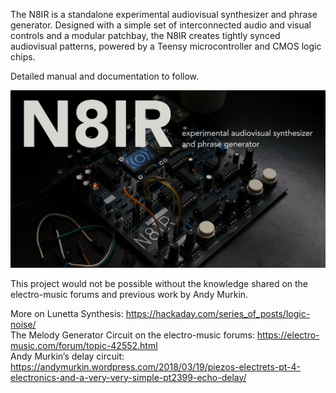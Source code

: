 The N8IR is a standalone experimental audiovisual synthesizer and phrase generator. Designed with a simple set of interconnected audio and visual controls and a modular patchbay, the N8IR creates tightly synced audiovisual patterns, powered by a Teensy microcontroller and CMOS logic chips.

Detailed manual and documentation to follow.

![N8IR](/Etc/N8IRThumb.jpg?raw="true" "N8IR")

This project would not be possible without the knowledge shared on the electro-music forums and previous work by Andy Murkin.

More on Lunetta Synthesis: https://hackaday.com/series_of_posts/logic-noise/ <br>
The Melody Generator Circuit on the electro-music forums: https://electro-music.com/forum/topic-42552.html<br>
Andy Murkin’s delay circuit: https://andymurkin.wordpress.com/2018/03/19/piezos-electrets-pt-4-electronics-and-a-very-very-simple-pt2399-echo-delay/<br>
